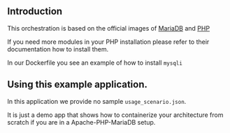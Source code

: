 ## Introduction
This orchestration is based on the official images of [MariaDB](https://hub.docker.com/_/mariadb)
and [PHP](https://hub.docker.com/_/php)

If you need more modules in your PHP installation please refer to their documentation
how to install them.

In our Dockerfile you see an example of how to install `mysqli`

## Using this example application.

In this application we provide no sample `usage_scenario.json`.

It is just a demo app that shows how to containerize your architecture from scratch if you are in a Apache-PHP-MariaDB setup.